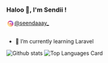 ### Haloo 👋, I'm Sendii !

<a href="https://instagram.com/seendaaay_">
  <img align="left" alt="Sendi | Instagram" width="21px" src="https://raw.githubusercontent.com/Sendii/Sendii/main/assets/ig.png"/>@seendaaay_
</a>

<br />
<br />

- 🌱 I’m currently learning Laravel


![Github stats](https://github-readme-stats.vercel.app/api?username=Sendii&theme=dark&show_icons=true&count_private=true)
![Top Languages Card](https://github-readme-stats.vercel.app/api/top-langs/?username=Sendii&layout=compact)